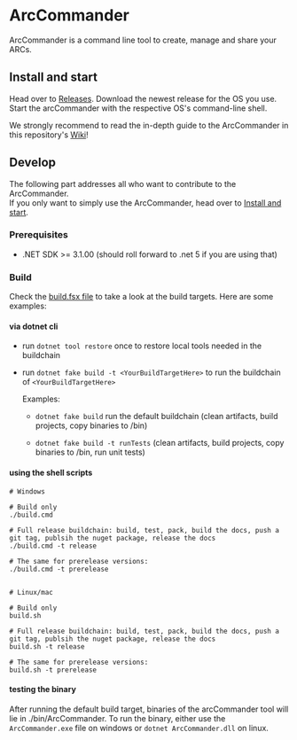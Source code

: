 # ArcCommander

ArcCommander is a command line tool to create, manage and share your ARCs. 

## Install and start

Head over to [Releases](https://github.com/nfdi4plants/arcCommander/releases). Download the newest release for the OS you use.  
Start the arcCommander with the respective OS's command-line shell.

We strongly recommend to read the in-depth guide to the ArcCommander in this repository's [Wiki](https://github.com/nfdi4plants/arcCommander/wiki)!

## Develop

The following part addresses all who want to contribute to the ArcCommander.  
If you only want to simply use the ArcCommander, head over to [Install and start](##install-and-start).

### Prerequisites

- .NET SDK >= 3.1.00 (should roll forward to .net 5 if you are using that)

### Build

Check the [build.fsx file](https://github.com/nfdi4plants/arcCommander/blob/developer/build.fsx) to take a look at the  build targets. Here are some examples:

#### via dotnet cli

- run `dotnet tool restore` once to restore local tools needed in the buildchain

- run `dotnet fake build -t <YourBuildTargetHere>` to run the buildchain of `<YourBuildTargetHere>`

    Examples:

    - `dotnet fake build` run the default buildchain (clean artifacts, build projects, copy binaries to /bin)

    - `dotnet fake build -t runTests` (clean artifacts, build projects, copy binaries to /bin, run unit tests)

#### using the shell scripts

```shell
# Windows

# Build only
./build.cmd

# Full release buildchain: build, test, pack, build the docs, push a git tag, publsih the nuget package, release the docs
./build.cmd -t release

# The same for prerelease versions:
./build.cmd -t prerelease


# Linux/mac

# Build only
build.sh

# Full release buildchain: build, test, pack, build the docs, push a git tag, publsih the nuget package, release the docs
build.sh -t release

# The same for prerelease versions:
build.sh -t prerelease

```

#### testing the binary

After running the default build target, binaries of the arcCommander tool will lie in ./bin/ArcCommander. To run the binary, either use the `ArcCommander.exe` file on windows or `dotnet ArcCommander.dll` on linux.